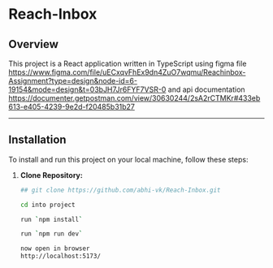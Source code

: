 # Reach-Inbox


## Overview

This project is a React application written in TypeScript using figma file https://www.figma.com/file/uECxqvFhEx9dn4ZuO7wqmu/Reachinbox-Assignment?type=design&node-id=6-19154&mode=design&t=03bJH7Jr6FYF7VSR-0
and api documentation
https://documenter.getpostman.com/view/30630244/2sA2rCTMKr#433eb613-e405-4239-9e2d-f20485b31b27

---

## Installation

To install and run this project on your local machine, follow these steps:

1. **Clone Repository:**
   ```bash
   ## git clone https://github.com/abhi-vk/Reach-Inbox.git

   cd into project

   run `npm install`

   run `npm run dev`

   now open in browser 
   http://localhost:5173/
